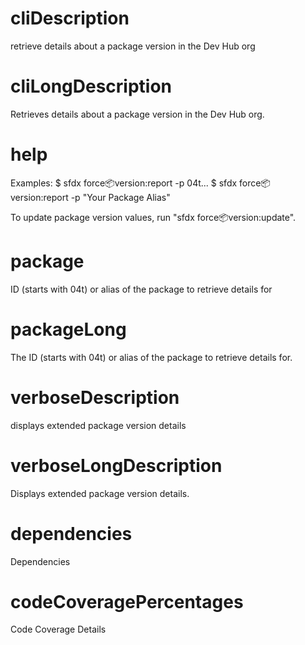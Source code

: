 # cliDescription

retrieve details about a package version in the Dev Hub org

# cliLongDescription

Retrieves details about a package version in the Dev Hub org.

# help

Examples:
$ sfdx force:package:version:report -p 04t...
$ sfdx force:package:version:report -p "Your Package Alias"

To update package version values, run "sfdx force:package:version:update".

# package

ID (starts with 04t) or alias of the package to retrieve details for

# packageLong

The ID (starts with 04t) or alias of the package to retrieve details for.

# verboseDescription

displays extended package version details

# verboseLongDescription

Displays extended package version details.

# dependencies

Dependencies

# codeCoveragePercentages

Code Coverage Details
